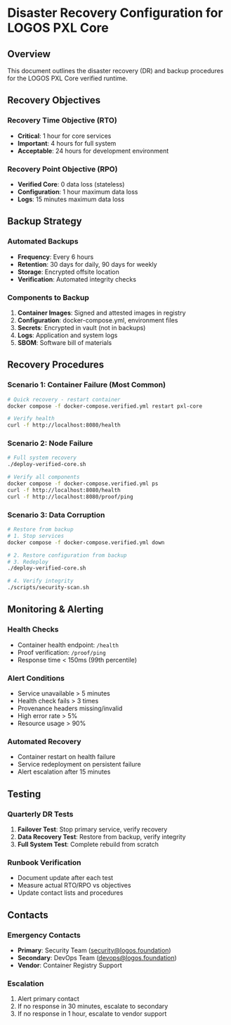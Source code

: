 # Disaster Recovery Configuration for LOGOS PXL Core

## Overview
This document outlines the disaster recovery (DR) and backup procedures for the LOGOS PXL Core verified runtime.

## Recovery Objectives

### Recovery Time Objective (RTO)
- **Critical**: 1 hour for core services
- **Important**: 4 hours for full system
- **Acceptable**: 24 hours for development environment

### Recovery Point Objective (RPO)
- **Verified Core**: 0 data loss (stateless)
- **Configuration**: 1 hour maximum data loss
- **Logs**: 15 minutes maximum data loss

## Backup Strategy

### Automated Backups
- **Frequency**: Every 6 hours
- **Retention**: 30 days for daily, 90 days for weekly
- **Storage**: Encrypted offsite location
- **Verification**: Automated integrity checks

### Components to Backup
1. **Container Images**: Signed and attested images in registry
2. **Configuration**: docker-compose.yml, environment files
3. **Secrets**: Encrypted in vault (not in backups)
4. **Logs**: Application and system logs
5. **SBOM**: Software bill of materials

## Recovery Procedures

### Scenario 1: Container Failure (Most Common)
```bash
# Quick recovery - restart container
docker compose -f docker-compose.verified.yml restart pxl-core

# Verify health
curl -f http://localhost:8080/health
```

### Scenario 2: Node Failure
```bash
# Full system recovery
./deploy-verified-core.sh

# Verify all components
docker compose -f docker-compose.verified.yml ps
curl -f http://localhost:8080/health
curl -f http://localhost:8080/proof/ping
```

### Scenario 3: Data Corruption
```bash
# Restore from backup
# 1. Stop services
docker compose -f docker-compose.verified.yml down

# 2. Restore configuration from backup
# 3. Redeploy
./deploy-verified-core.sh

# 4. Verify integrity
./scripts/security-scan.sh
```

## Monitoring & Alerting

### Health Checks
- Container health endpoint: `/health`
- Proof verification: `/proof/ping`
- Response time < 150ms (99th percentile)

### Alert Conditions
- Service unavailable > 5 minutes
- Health check fails > 3 times
- Provenance headers missing/invalid
- High error rate > 5%
- Resource usage > 90%

### Automated Recovery
- Container restart on health failure
- Service redeployment on persistent failure
- Alert escalation after 15 minutes

## Testing

### Quarterly DR Tests
1. **Failover Test**: Stop primary service, verify recovery
2. **Data Recovery Test**: Restore from backup, verify integrity
3. **Full System Test**: Complete rebuild from scratch

### Runbook Verification
- Document update after each test
- Measure actual RTO/RPO vs objectives
- Update contact lists and procedures

## Contacts

### Emergency Contacts
- **Primary**: Security Team (security@logos.foundation)
- **Secondary**: DevOps Team (devops@logos.foundation)
- **Vendor**: Container Registry Support

### Escalation
1. Alert primary contact
2. If no response in 30 minutes, escalate to secondary
3. If no response in 1 hour, escalate to vendor support